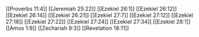 [[Proverbs 11:4]]
[[Jeremiah 25:22]]
[[Ezekiel 26:1]]
[[Ezekiel 26:12]]
[[Ezekiel 26:14]]
[[Ezekiel 26:21]]
[[Ezekiel 27:7]]
[[Ezekiel 27:12]]
[[Ezekiel 27:18]]
[[Ezekiel 27:22]]
[[Ezekiel 27:24]]
[[Ezekiel 27:34]]
[[Ezekiel 28:1]]
[[Amos 1:9]]
[[Zechariah 9:3]]
[[Revelation 18:11]]
